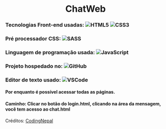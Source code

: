 <h1 align="center"> ChatWeb </h1>

### Tecnologias Front-end usadas: ![HTML5](https://img.shields.io/badge/-HTML5-%23E44D27?style=flat-square&logo=html5&logoColor=ffffff) ![CSS3](https://img.shields.io/badge/-CSS3-%2300BFFF?style=flat-square&logo=CSS3&logoColor=ffffff)
### Pré processador CSS: ![SASS](http://img.shields.io/badge/-SASS-CD6799?style=flat-square&logo=Sass&logoColor=ffffff)
### Linguagem de programação usada: ![JavaScript](https://img.shields.io/badge/-JavaScript-%23FFC500?style=flat-square&logo=javascript&logoColor=ffffff)
### Projeto hospedado no: ![GitHub](https://img.shields.io/badge/-GitHub-181717?style=flat-square&logo=github)
### Editor de texto usado: ![VSCode](http://img.shields.io/badge/-VS%20Code-007ACC?style=flat-square&logo=visual-studio-code&logoColor=ffffff)

#### Por enquanto é possível acessar todas as páginas. 
#### Caminho: Clicar no botão do login.html, clicando na área da mensagem, você tem acesso ao chat.html

Créditos: [CodingNepal](https://www.youtube.com/channel/UCk7xIEmd3MeyhIu2StLX5yA)

